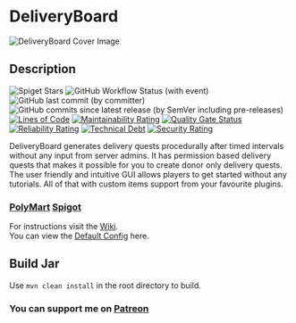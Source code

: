 # DeliveryBoard
![DeliveryBoard Cover Image](https://media.discordapp.net/attachments/599160797486252032/1119724112999350332/DeliveryBoardCover_nukeghost.png?width=768&height=428)
## Description
![Spiget Stars](https://img.shields.io/spiget/stars/110579?&color=%23FF9E0F)
 ![GitHub Workflow Status (with event)](https://img.shields.io/github/actions/workflow/status/NukeGH05T/DeliveryBoard/maven.yml?&logo=apachemaven&color=%23#10B981)
 ![GitHub last commit (by committer)](https://img.shields.io/github/last-commit/NukeGH05T/DeliveryBoard?&logo=github&color=%2300BC8E)  ![GitHub commits since latest release (by SemVer including pre-releases)](https://img.shields.io/github/commits-since/NukeGH05T/DeliveryBoard/latest/master?&logo=clockify&logoColor=ffffff&color=%23FF9E0F) [![Lines of Code](https://sonarcloud.io/api/project_badges/measure?project=NukeGH05T_DeliveryBoard&metric=ncloc)](https://sonarcloud.io/summary/new_code?id=NukeGH05T_DeliveryBoard?style=for-the-badge) [![Maintainability Rating](https://sonarcloud.io/api/project_badges/measure?project=NukeGH05T_DeliveryBoard&metric=sqale_rating)](https://sonarcloud.io/summary/new_code?id=NukeGH05T_DeliveryBoard) [![Quality Gate Status](https://sonarcloud.io/api/project_badges/measure?project=NukeGH05T_DeliveryBoard&metric=alert_status)](https://sonarcloud.io/summary/new_code?id=NukeGH05T_DeliveryBoard) [![Reliability Rating](https://sonarcloud.io/api/project_badges/measure?project=NukeGH05T_DeliveryBoard&metric=reliability_rating)](https://sonarcloud.io/summary/new_code?id=NukeGH05T_DeliveryBoard) [![Technical Debt](https://sonarcloud.io/api/project_badges/measure?project=NukeGH05T_DeliveryBoard&metric=sqale_index)](https://sonarcloud.io/summary/new_code?id=NukeGH05T_DeliveryBoard) [![Security Rating](https://sonarcloud.io/api/project_badges/measure?project=NukeGH05T_DeliveryBoard&metric=security_rating)](https://sonarcloud.io/summary/new_code?id=NukeGH05T_DeliveryBoard)






DeliveryBoard generates delivery quests procedurally after timed intervals without any input from server admins. It has permission based delivery quests that makes it possible for you to create donor only delivery quests. The user friendly and intuitive GUI allows players to get started without any tutorials. All of that with custom items support from your favourite plugins.
### [PolyMart](https://polymart.org/resource/deliveryboard-1-13-1-20-1.4291) [Spigot](https://www.spigotmc.org/resources/deliveryboard.110579/)
  
For instructions visit the [Wiki](https://nukegh05t.gitbook.io/deliveryboard/).  
You can view the [Default Config](../master/src/main/resources/config.yml) here.

## Build Jar
Use `mvn clean install` in the root directory to build.

### You can support me on [Patreon](https://www.patreon.com/nukegh05t)
